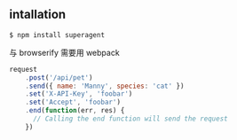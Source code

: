 ## intallation

```
$ npm install superagent
```

与 browserify 需要用 webpack

```js
request
    .post('/api/pet')
    .send({ name: 'Manny', species: 'cat' })
    .set('X-API-Key', 'foobar')
    .set('Accept', 'foobar')
    .end(function(err, res) {
      // Calling the end function will send the request 
    })
